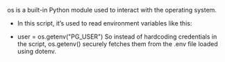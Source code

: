 os is a built-in Python module used to interact with the operating system.
- In this script, it’s used to read environment variables like this:

- user = os.getenv("PG_USER")
So instead of hardcoding credentials in the script, os.getenv() securely fetches them from the .env file loaded using dotenv.
